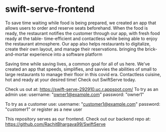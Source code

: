 # swift-serve-frontend

To save time waiting while food is being prepared, we created an app that allows users to order and reserve seats beforehand.
When the food is ready, the restaurant notifies the customer through our app, with fresh food ready at the table- time-efficient and contactless while being able to enjoy the restaurant atmosphere.
Our app also helps restaurants to digitalize, create their own layout, and manage their reservations.
bringing the brick-and-mortar experience into a software platform

Saving time while saving lives, a common goal for all of us here. We've created an app that speeds, simplifies, and savvies the abilities of small to large restaurants to manage their floor in this covid era. Contactless cuisine, hot and ready at your desired time! Check out SwiftServe today.

Check us out at: https://swift-serve-292910.uc.r.appspot.com/
To try as an admin use:
username: "owner1@example.com"
password: "owner1"

To try as a customer use:
username: "customer1@example.com"
password: "customer1"
or register as a new user

This repository serves as our frontend. Check out our backend repo at: https://github.com/RachitBhargava99/SwiftServe


